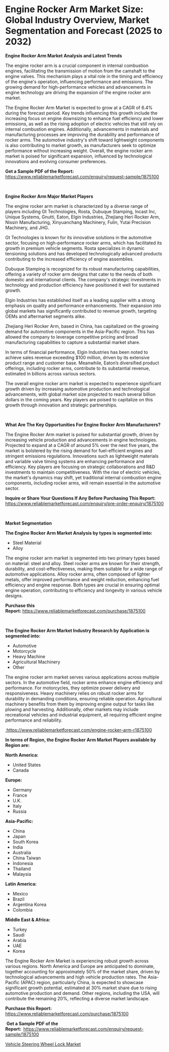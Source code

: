 <p><h1>Engine Rocker Arm Market Size: Global Industry Overview, Market Segmentation and Forecast (2025 to 2032)</h1></p><p><strong>Engine Rocker Arm Market Analysis and Latest Trends</strong></p>
<p><p>The engine rocker arm is a crucial component in internal combustion engines, facilitating the transmission of motion from the camshaft to the engine valves. This mechanism plays a vital role in the timing and efficiency of the engine's operation, influencing performance and emissions. The growing demand for high-performance vehicles and advancements in engine technology are driving the expansion of the engine rocker arm market.</p><p>The Engine Rocker Arm Market is expected to grow at a CAGR of 6.4% during the forecast period. Key trends influencing this growth include the increasing focus on engine downsizing to enhance fuel efficiency and lower emissions, as well as the rising adoption of electric vehicles that still rely on internal combustion engines. Additionally, advancements in materials and manufacturing processes are improving the durability and performance of rocker arms. The automotive industry's shift toward lightweight components is also contributing to market growth, as manufacturers seek to optimize performance without increasing weight. Overall, the engine rocker arm market is poised for significant expansion, influenced by technological innovations and evolving consumer preferences.</p></p>
<p><strong>Get a Sample PDF of the Report:&nbsp;</strong> <a href="https://www.reliablemarketforecast.com/enquiry/request-sample/1875100?utm_campaign=3029&utm_medium=2&utm_source=Github&utm_content=ia&utm_term=30032025&utm_id=engine-rocker-arm">https://www.reliablemarketforecast.com/enquiry/request-sample/1875100</a></p>
<p>&nbsp;</p>
<p><strong>Engine Rocker Arm Major Market Players</strong></p>
<p><p>The engine rocker arm market is characterized by a diverse range of players including Gt Technologies, Rosta, Dubuque Stamping, Incast Inc, Unique Systems, Gnutti, Eaton, Elgin Industries, Zhejiang Heri Rocker Arm, Nissin Manufacturing, Xinyuanchang Machinery, Fulin, Yutai Precision Machinery, and JHG. </p><p>Gt Technologies is known for its innovative solutions in the automotive sector, focusing on high-performance rocker arms, which has facilitated its growth in premium vehicle segments. Rosta specializes in dynamic tensioning solutions and has developed technologically advanced products contributing to the increased efficiency of engine assemblies.</p><p>Dubuque Stamping is recognized for its robust manufacturing capabilities, offering a variety of rocker arm designs that cater to the needs of both domestic and international clients. The company's strategic investments in technology and production efficiency have positioned it well for sustained growth.</p><p>Elgin Industries has established itself as a leading supplier with a strong emphasis on quality and performance enhancements. Their expansion into global markets has significantly contributed to revenue growth, targeting OEMs and aftermarket segments alike.</p><p>Zhejiang Heri Rocker Arm, based in China, has capitalized on the growing demand for automotive components in the Asia-Pacific region. This has allowed the company to leverage competitive pricing and broad manufacturing capabilities to capture a substantial market share.</p><p>In terms of financial performance, Elgin Industries has been noted to achieve sales revenue exceeding $100 million, driven by its extensive product range and customer base. Meanwhile, Eaton’s diversified product offerings, including rocker arms, contribute to its substantial revenue, estimated in billions across various sectors. </p><p>The overall engine rocker arm market is expected to experience significant growth driven by increasing automotive production and technological advancements, with global market size projected to reach several billion dollars in the coming years. Key players are poised to capitalize on this growth through innovation and strategic partnerships.</p></p>
<p>&nbsp;</p>
<p><strong>What Are The Key Opportunities For Engine Rocker Arm Manufacturers?</strong></p>
<p><p>The Engine Rocker Arm market is poised for substantial growth, driven by increasing vehicle production and advancements in engine technologies. Projected to expand at a CAGR of around 5% over the next five years, the market is bolstered by the rising demand for fuel-efficient engines and stringent emissions regulations. Innovations such as lightweight materials and variable valve timing systems are enhancing performance and efficiency. Key players are focusing on strategic collaborations and R&D investments to maintain competitiveness. With the rise of electric vehicles, the market's dynamics may shift, yet traditional internal combustion engine components, including rocker arms, will remain essential in the automotive sector.</p></p>
<p><strong>Inquire or Share Your Questions If Any Before Purchasing This Report:</strong> <a href="https://www.reliablemarketforecast.com/enquiry/pre-order-enquiry/1875100?utm_campaign=3029&utm_medium=2&utm_source=Github&utm_content=ia&utm_term=30032025&utm_id=engine-rocker-arm">https://www.reliablemarketforecast.com/enquiry/pre-order-enquiry/1875100</a></p>
<p>&nbsp;</p>
<p><strong>Market Segmentation</strong></p>
<p><strong>The Engine Rocker Arm Market Analysis by types is segmented into:</strong></p>
<p><ul><li>Steel Material</li><li>Alloy</li></ul></p>
<p><p>The engine rocker arm market is segmented into two primary types based on material: steel and alloy. Steel rocker arms are known for their strength, durability, and cost-effectiveness, making them suitable for a wide range of automotive applications. Alloy rocker arms, often composed of lighter metals, offer improved performance and weight reduction, enhancing fuel efficiency and engine response. Both types are crucial in ensuring optimal engine operation, contributing to efficiency and longevity in various vehicle designs.</p></p>
<p><strong>Purchase this Report:&nbsp;</strong><a href="https://www.reliablemarketforecast.com/purchase/1875100?utm_campaign=3029&utm_medium=2&utm_source=Github&utm_content=ia&utm_term=30032025&utm_id=engine-rocker-arm">https://www.reliablemarketforecast.com/purchase/1875100</a></p>
<p>&nbsp;</p>
<p><strong>The Engine Rocker Arm Market Industry Research by Application is segmented into:</strong></p>
<p><ul><li>Automotive</li><li>Motorcycle</li><li>Heavy Machine</li><li>Agricultural Machinery</li><li>Other</li></ul></p>
<p><p>The engine rocker arm market serves various applications across multiple sectors. In the automotive field, rocker arms enhance engine efficiency and performance. For motorcycles, they optimize power delivery and responsiveness. Heavy machinery relies on robust rocker arms for durability in demanding conditions, ensuring reliable operation. Agricultural machinery benefits from them by improving engine output for tasks like plowing and harvesting. Additionally, other markets may include recreational vehicles and industrial equipment, all requiring efficient engine performance and reliability.</p></p>
<p><a href="https://www.reliablemarketforecast.com/engine-rocker-arm-r1875100?utm_campaign=3029&utm_medium=2&utm_source=Github&utm_content=ia&utm_term=30032025&utm_id=engine-rocker-arm">&nbsp;https://www.reliablemarketforecast.com/engine-rocker-arm-r1875100</a></p>
<p><strong>In terms of Region, the Engine Rocker Arm Market Players available by Region are:</strong></p>
<p>
    <p> <strong> North America: </strong>
        <ul>
            <li>United States</li>
            <li>Canada</li>
        </ul>
        </p> 
    <p> <strong> Europe: </strong>
        <ul>
            <li>Germany</li>
            <li>France</li>
            <li>U.K.</li>
            <li>Italy</li>
            <li>Russia</li>
        </ul>
        </p> 
    <p> <strong> Asia-Pacific: </strong>
        <ul>
            <li>China</li>
            <li>Japan</li>
            <li>South Korea</li>
            <li>India</li>
            <li>Australia</li>
            <li>China Taiwan</li>
            <li>Indonesia</li>
            <li>Thailand</li>
            <li>Malaysia</li>
        </ul>
        </p> 
    <p> <strong> Latin America: </strong>
        <ul>
            <li>Mexico</li>
            <li>Brazil</li>
            <li>Argentina Korea</li>
            <li>Colombia</li>
        </ul>
        </p> 
    <p> <strong> Middle East & Africa: </strong>
        <ul>
            <li>Turkey</li>
            <li>Saudi</li>
            <li>Arabia</li>
            <li>UAE</li>
            <li>Korea</li>
        </ul>
    </p>
    </p>
<p><p>The Engine Rocker Arm Market is experiencing robust growth across various regions. North America and Europe are anticipated to dominate, together accounting for approximately 50% of the market share, driven by technological advancements and high vehicle production rates. The Asia-Pacific (APAC) region, particularly China, is expected to showcase significant growth potential, estimated at 30% market share due to rising automotive production and demand. Other regions, including the USA, will contribute the remaining 20%, reflecting a diverse market landscape.</p></p>
<p><strong>Purchase this Report: </strong><a href="https://www.reliablemarketforecast.com/purchase/1875100?utm_campaign=3029&utm_medium=2&utm_source=Github&utm_content=ia&utm_term=30032025&utm_id=engine-rocker-arm">https://www.reliablemarketforecast.com/purchase/1875100</a></p>
<p>&nbsp;<strong>Get a Sample PDF of the Report:&nbsp;&nbsp;</strong><a href="https://www.reliablemarketforecast.com/enquiry/request-sample/1875100?utm_campaign=3029&utm_medium=2&utm_source=Github&utm_content=ia&utm_term=30032025&utm_id=engine-rocker-arm">https://www.reliablemarketforecast.com/enquiry/request-sample/1875100</a></p>
<p><strong></strong></p>
<p><p><a href="https://github.com/denbelnmer50/Market-Research-Report-List-1/blob/main/vehicle-steering-wheel-lock-market.md?utm_campaign=3029&utm_medium=2&utm_source=Github&utm_content=ia&utm_term=30032025&utm_id=engine-rocker-arm">Vehicle Steering Wheel Lock Market</a></p></p>